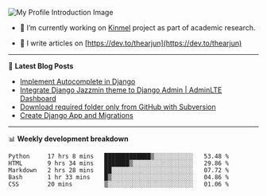 ![My Profile Introduction Image](https://i.ibb.co/tLFZ15Q/gh.png)

- 🔭 I’m currently working on [Kinmel](https://github.com/thearjun/kinmel) project as part of academic research.

- 📝 I write articles on [https://dev.to/thearjun](https://dev.to/thearjun)

-------

📕 **Latest Blog Posts**
<!-- BLOG-POST-LIST:START -->
- [Implement Autocomplete in Django](https://dev.to/thearjun/implement-autocomplete-in-django-3h20)
- [Integrate Django Jazzmin theme to Django Admin | AdminLTE Dashboard](https://dev.to/thearjun/integrate-django-jazzmin-theme-to-django-admin-adminlte-dashboard-5aao)
- [Download required folder only from GitHub with Subversion](https://dev.to/thearjun/download-required-folder-only-from-github-with-subversion-2gpc)
- [Create Django App and Migrations](https://dev.to/thearjun/create-django-app-and-migrations-1km8)
<!-- BLOG-POST-LIST:END -->

-------

📊 **Weekly development breakdown**
<!--START_SECTION:waka-->
```text
Python     17 hrs 8 mins   █████████████▒░░░░░░░░░░░   53.48 % 
HTML       9 hrs 34 mins   ███████▒░░░░░░░░░░░░░░░░░   29.86 % 
Markdown   2 hrs 28 mins   ██░░░░░░░░░░░░░░░░░░░░░░░   07.72 % 
Bash       1 hr 33 mins    █▒░░░░░░░░░░░░░░░░░░░░░░░   04.86 % 
CSS        20 mins         ▒░░░░░░░░░░░░░░░░░░░░░░░░   01.06 % 
```
<!--END_SECTION:waka-->
<img src='https://profile-counter.glitch.me/thearjun/count.svg' width='0px'>
